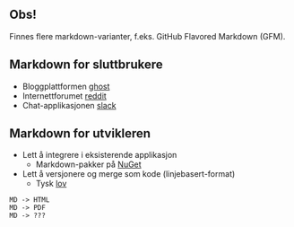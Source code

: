 Obs!
----

Finnes flere markdown-varianter, f.eks. GitHub Flavored Markdown (GFM).


Markdown for sluttbrukere
-------------------------

* Bloggplattformen [ghost](https://blog.ghost.org/markdown/)
* Internettforumet [reddit](https://www.reddit.com/wiki/commenting)
* Chat-applikasjonen [slack](https://get.slack.help/hc/en-us/articles/202288908-Format-your-messages)


Markdown for utvikleren
-----------------------

* Lett å integrere i eksisterende applikasjon
    - Markdown-pakker på [NuGet](https://www.nuget.org/packages?q=markdown)
* Lett å versjonere og merge som kode (linjebasert-format)
    - Tysk [lov](https://github.com/bundestag/gesetze/commit/e80e53707ca72540cfa5d928467a97f939437bce)

```
MD -> HTML
MD -> PDF
MD -> ???
```
